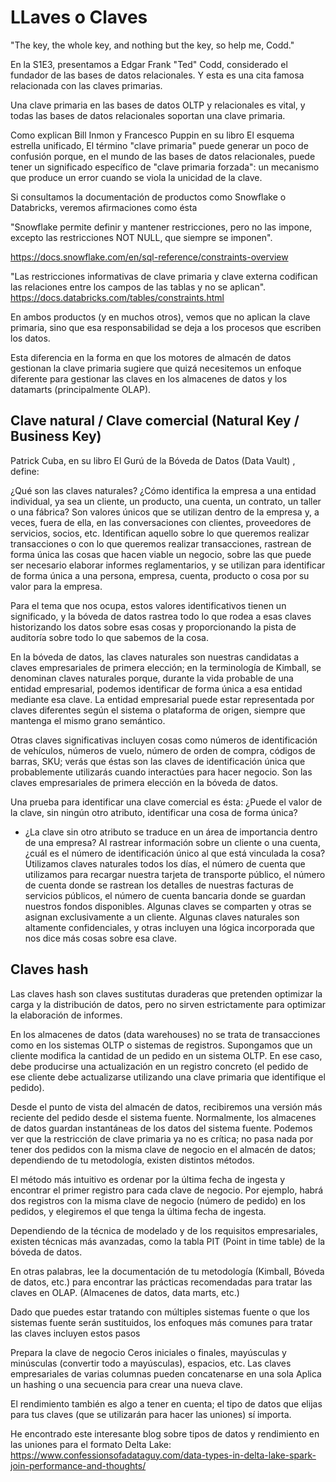 # LLaves o Claves

"The key, the whole key, and nothing but the key, so help me, Codd."

En la S1E3, presentamos a Edgar Frank "Ted" Codd, considerado el fundador de las bases de datos relacionales. Y esta es una cita famosa relacionada con las claves primarias.

Una clave primaria en las bases de datos OLTP y relacionales es vital, y todas las bases de datos relacionales soportan una clave primaria.

Como explican Bill Inmon y Francesco Puppin en su libro El esquema estrella unificado,
El término "clave primaria" puede generar un poco de confusión porque, en el mundo de las bases de datos relacionales, puede tener un significado específico de "clave primaria forzada": un mecanismo que produce un error cuando se viola la unicidad de la clave.

Si consultamos la documentación de productos como Snowflake o Databricks, veremos afirmaciones como ésta

"Snowflake permite definir y mantener restricciones, pero no las impone, excepto las restricciones NOT NULL, que siempre se imponen".

<https://docs.snowflake.com/en/sql-reference/constraints-overview>

"Las restricciones informativas de clave primaria y clave externa codifican las relaciones entre los campos de las tablas y no se aplican".
<https://docs.databricks.com/tables/constraints.html>

En ambos productos (y en muchos otros), vemos que no aplican la clave primaria, sino que esa responsabilidad se deja a los procesos que escriben los datos.

Esta diferencia en la forma en que los motores de almacén de datos gestionan la clave primaria sugiere que quizá necesitemos un enfoque diferente para gestionar las claves en los almacenes de datos y los datamarts (principalmente OLAP).

## Clave natural / Clave comercial (Natural Key / Business Key)

Patrick Cuba, en su libro El Gurú de la Bóveda de Datos (Data Vault) , define:

¿Qué son las claves naturales? ¿Cómo identifica la empresa a una entidad individual, ya sea un cliente, un producto, una cuenta, un contrato, un taller o una fábrica? Son valores únicos que se utilizan dentro de la empresa y, a veces, fuera de ella, en las conversaciones con clientes, proveedores de servicios, socios, etc. Identifican aquello sobre lo que queremos realizar transacciones o con lo que queremos realizar transacciones, rastrean de forma única las cosas que hacen viable un negocio, sobre las que puede ser necesario elaborar informes reglamentarios, y se utilizan para identificar de forma única a una persona, empresa, cuenta, producto o cosa por su valor para la empresa.

Para el tema que nos ocupa, estos valores identificativos tienen un significado, y la bóveda de datos rastrea todo lo que rodea a esas claves historizando los datos sobre esas cosas y proporcionando la pista de auditoría sobre todo lo que sabemos de la
cosa.

En la bóveda de datos, las claves naturales son nuestras candidatas a claves empresariales de primera elección; en la terminología de Kimball, se denominan claves naturales porque, durante la vida probable de una entidad empresarial, podemos identificar de forma única a esa entidad mediante esa clave. La entidad empresarial puede estar representada por claves diferentes según el sistema o plataforma de origen, siempre que mantenga el mismo grano semántico.

Otras claves significativas incluyen cosas como números de identificación de vehículos, números de vuelo, número de orden de compra, códigos de barras, SKU; verás que éstas son las claves de identificación única que probablemente utilizarás cuando interactúes para hacer negocio. Son las claves empresariales de primera elección en la bóveda de datos.

Una prueba para identificar una clave comercial es ésta:
¿Puede el valor de la clave, sin ningún otro atributo, identificar una cosa de forma única?

- ¿La clave sin otro atributo se traduce en un área de importancia dentro de una empresa?
Al rastrear información sobre un cliente o una cuenta, ¿cuál es el número de identificación único al que está vinculada la cosa?
Utilizamos claves naturales todos los días, el número de cuenta que utilizamos para recargar nuestra tarjeta de transporte público, el número de cuenta donde se rastrean los detalles de nuestras facturas de servicios públicos, el número de cuenta bancaria donde se guardan nuestros fondos disponibles.
Algunas claves se comparten y otras se asignan exclusivamente a un cliente. Algunas claves naturales son altamente confidenciales, y otras incluyen una lógica incorporada que nos dice más cosas sobre esa clave.

## Claves hash

Las claves hash son claves sustitutas duraderas que pretenden optimizar la carga y la distribución de datos, pero no sirven estrictamente para optimizar la elaboración de informes.

En los almacenes de datos (data warehouses) no se trata de transacciones como en los sistemas OLTP o sistemas de registros. Supongamos que un cliente modifica la cantidad de un pedido en un sistema OLTP. En ese caso, debe producirse una actualización en un registro concreto (el pedido de ese cliente debe actualizarse utilizando una clave primaria que identifique el pedido).

Desde el punto de vista del almacén de datos, recibiremos una versión más reciente del pedido desde el sistema fuente. Normalmente, los almacenes de datos guardan instantáneas de los datos del sistema fuente. Podemos ver que la restricción de clave primaria ya no es crítica; no pasa nada por tener dos pedidos con la misma clave de negocio en el almacén de datos; dependiendo de tu metodología, existen distintos métodos.

 El método más intuitivo es ordenar por la última fecha de ingesta y encontrar el primer registro para cada clave de negocio. Por ejemplo, habrá dos registros con la misma clave de negocio (número de pedido) en los pedidos, y elegiremos el que tenga la última fecha de ingesta.

Dependiendo de la técnica de modelado y de los requisitos empresariales, existen técnicas más avanzadas, como la tabla PIT (Point in time table) de la bóveda de datos.

En otras palabras, lee la documentación de tu metodología (Kimball, Bóveda de datos, etc.) para encontrar las prácticas recomendadas para tratar las claves en OLAP. (Almacenes de datos, data marts, etc.)

Dado que puedes estar tratando con múltiples sistemas fuente o que los sistemas fuente serán sustituidos, los enfoques más comunes para tratar las claves incluyen estos pasos

Prepara la clave de negocio
Ceros iniciales o finales, mayúsculas y minúsculas (convertir todo a mayúsculas), espacios, etc.
Las claves empresariales de varias columnas pueden concatenarse en una sola
Aplica un hashing o una secuencia para crear una nueva clave.

El rendimiento también es algo a tener en cuenta; el tipo de datos que elijas para tus claves (que se utilizarán para hacer las uniones) sí importa.

He encontrado este interesante blog sobre tipos de datos y rendimiento en las uniones para el formato Delta Lake:
<https://www.confessionsofadataguy.com/data-types-in-delta-lake-spark-join-performance-and-thoughts/>
